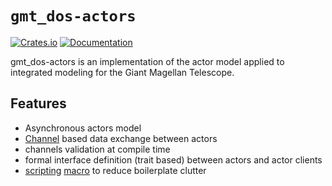 # `gmt_dos-actors`

[![Crates.io](https://img.shields.io/crates/v/gmt_dos-actors.svg)](https://crates.io/crates/gmt_dos-actors)
[![Documentation](https://docs.rs/gmt_dos-actors/badge.svg)](https://docs.rs/gmt_dos-actors/)

gmt_dos-actors is an implementation of the actor model applied to integrated modeling for the Giant Magellan Telescope.

## Features

 * Asynchronous actors model
 * [Channel](https://crates.io/crates/flume) based data exchange between actors
 * channels validation at compile time
 * formal interface definition (trait based) between actors and actor clients 
 * [scripting](dsl/README.md) [macro](https://docs.rs/gmt_dos-actors/latest/gmt_dos_actors/macro.actorscript.html) to reduce boilerplate clutter
